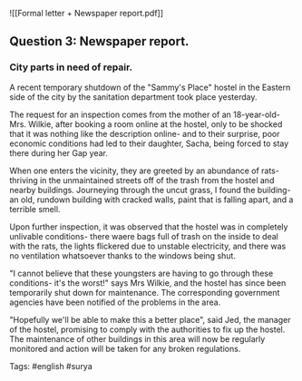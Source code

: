 ![[Formal letter + Newspaper report.pdf]]

## Question 3: Newspaper report.
### City parts in need of repair.

 A recent temporary shutdown of the "Sammy's Place" hostel in the Eastern side of the city by the sanitation department took place yesterday.

The request for an inspection comes from the mother of an 18-year-old- Mrs. Wilkie, after booking a room online at the hostel, only to be shocked that it was nothing like the description online- and to their surprise, poor economic conditions had led to their daughter, Sacha, being forced to stay there during her Gap year.

When one enters the vicinity, they are greeted by an abundance of rats- thriving in the unmaintained streets off of the trash from the hostel and nearby buildings. Journeying through the uncut grass, I found the building- an old, rundown building with cracked walls, paint that is falling apart, and a terrible smell.

Upon further inspection, it was observed that the hostel was in completely unlivable conditions- there waere bags full of trash on the inside to deal with the rats, the lights flickered due to unstable electricity, and there was no ventilation whatsoever thanks to the windows being shut.

"I cannot believe that these youngsters are having to go through these conditions- it's the worst!" says Mrs Wilkie, and the hostel has since been temporarily shut down for maintenance. The corresponding government agencies have been notified of the problems in the area.

"Hopefully we'll be able to make this a better place", said Jed, the manager of the hostel, promising to comply with the authorities to fix up the hostel. The maintenance of other buildings in this area will now be regularly monitored and action will be taken for any broken regulations.

Tags: #english #surya